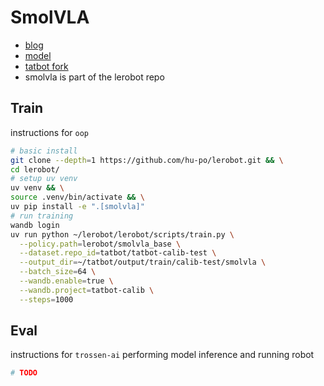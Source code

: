# SmolVLA

- [blog](https://huggingface.co/blog/smolvla)
- [model](https://huggingface.co/lerobot/smolvla_base)
- [tatbot fork](https://github.com/hu-po/lerobot)
- smolvla is part of the lerobot repo

## Train

instructions for `oop`

```bash
# basic install
git clone --depth=1 https://github.com/hu-po/lerobot.git && \
cd lerobot/
# setup uv venv
uv venv && \
source .venv/bin/activate && \
uv pip install -e ".[smolvla]"
# run training
wandb login
uv run python ~/lerobot/lerobot/scripts/train.py \
  --policy.path=lerobot/smolvla_base \
  --dataset.repo_id=tatbot/tatbot-calib-test \
  --output_dir=~/tatbot/output/train/calib-test/smolvla \
  --batch_size=64 \
  --wandb.enable=true \
  --wandb.project=tatbot-calib \
  --steps=1000
```

## Eval

instructions for `trossen-ai` performing model inference and running robot

```bash
# TODO
```